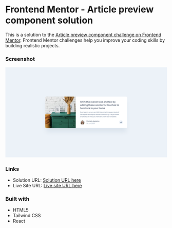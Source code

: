 # Frontend Mentor - Article preview component solution

This is a solution to the [Article preview component challenge on Frontend Mentor](https://www.frontendmentor.io/challenges/article-preview-component-dYBN_pYFT). Frontend Mentor challenges help you improve your coding skills by building realistic projects.

### Screenshot

![](./public/Screenshot.png)

### Links

- Solution URL: [Solution URL here](https://github.com/NDK1195/huddle-landing-page-with-single-introductory-section)
- Live Site URL: [Live site URL here](https://ndk1195.github.io/huddle-landing-page-with-single-introductory-section/)

### Built with

- HTML5
- Tailwind CSS
- React
